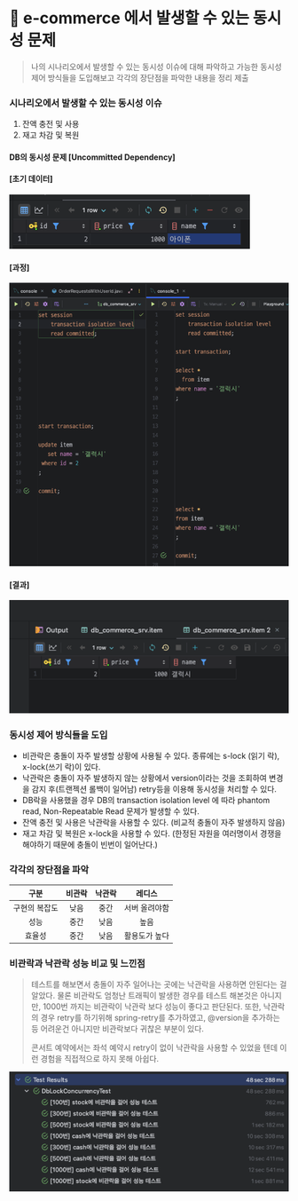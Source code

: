 # 💩 e-commerce 에서 발생할 수 있는 동시성 문제

> 나의 시나리오에서 발생할 수 있는 동시성 이슈에 대해 파악하고 가능한 동시성 제어 방식들을 도입해보고 각각의 장단점을 파악한 내용을 정리 제출

### 시나리오에서 발생할 수 있는 동시성 이슈
1. 잔액 충전 및 사용
2. 재고 차감 및 복원

#### DB의 동시성 문제 **[Uncommitted Dependency]**
#### **[초기 데이터]**

![initData](/src/docs/images/initData.png)

#### **[과정]**

![process](/src/docs/images/process.png)

#### **[결과]**

![result](/src/docs/images/result.png)



### 동시성 제어 방식들을 도입
- 비관락은 충돌이 자주 발생할 상황에 사용될 수 있다. 종류에는 s-lock (읽기 락), x-lock(쓰기 락)이 있다.
- 낙관락은 충돌이 자주 발생하지 않는 상황에서 version이라는 것을 조회하여 변경을 감지 후(트랜젝션 롤백이 일어남) retry등을 이용해 동시성을 처리할 수 있다.
- DB락을 사용했을 경우 DB의 transaction isolation level 에 따라 phantom read, Non-Repeatable Read 문제가 발생할 수 있다.
- 잔액 충전 및 사용은 낙관락을 사용할 수 있다. (비교적 충돌이 자주 발생하지 않음)
- 재고 차감 및 복원은 x-lock을 사용할 수 있다. (한정된 자원을 여러명이서 경쟁을 해야하기 때문에 충돌이 빈번이 일어난다.)

### 각각의 장단점을 파악
| **구분** | **비관락** | **낙관락** | **레디스** |
|:------:|:-------:|:-------:|:-------:|
|구현의 복잡도 |   낮음    |   중간    | 서버 올려야함 |
|   성능   |   중간    |   낮음    |   높음    |
|  효율성   |   중간    |   낮음    | 활용도가 높다 |

### 비관락과 낙관락 성능 비교 및 느낀점
> 테스트를 해보면서 충돌이 자주 일어나는 곳에는 낙관락을 사용하면 안된다는 걸 알았다. 물론 비관락도 엄청난 트래픽이 
> 발생한 경우를 테스트 해본것은 아니지만, 1000번 까지는 비관락이 낙관락 보다 성능이 좋다고 판단된다.
> 또한, 낙관락의 경우 retry를 하기위해 spring-retry를 추가하였고, @version을 추가하는 등 어려운건 아니지만 비관락보다
> 귀찮은 부분이 있다.
> 
> 콘서트 예약에서는 좌석 예약시 retry이 없이 낙관락을 사용할 수 있었을 텐데 이런 경험을 직접적으로 하지 못해 아쉽다.

![vsLock](/src/docs/images/vsLock.png)
